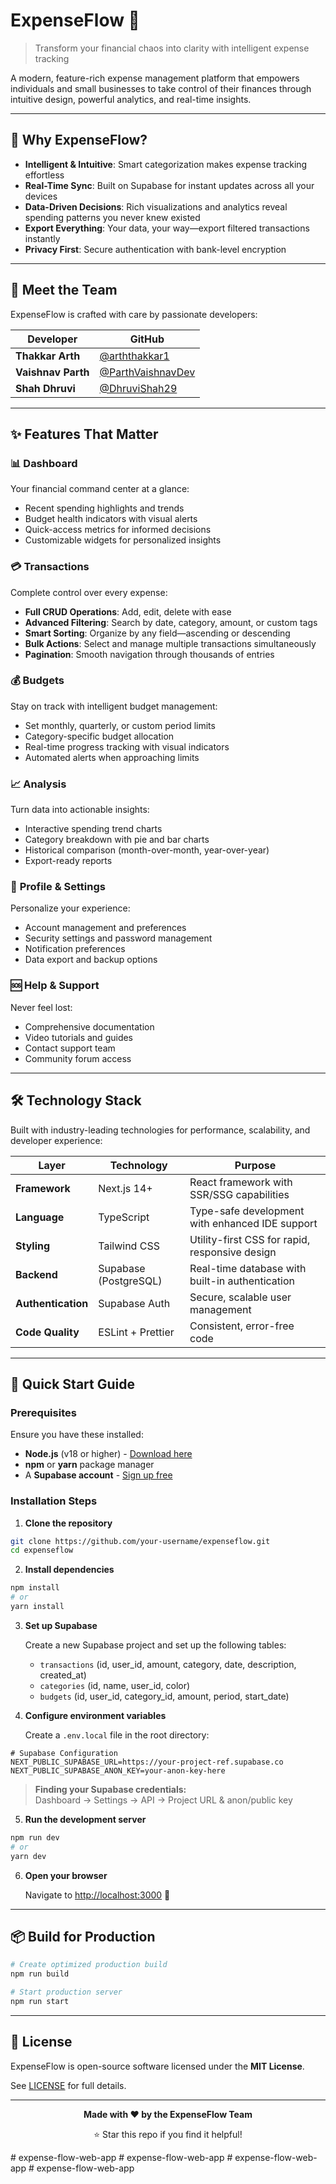 # ExpenseFlow 💸

> Transform your financial chaos into clarity with intelligent expense tracking

A modern, feature-rich expense management platform that empowers individuals and small businesses to take control of their finances through intuitive design, powerful analytics, and real-time insights.

---

## 🌟 Why ExpenseFlow?

- **Intelligent & Intuitive**: Smart categorization makes expense tracking effortless
- **Real-Time Sync**: Built on Supabase for instant updates across all your devices
- **Data-Driven Decisions**: Rich visualizations and analytics reveal spending patterns you never knew existed
- **Export Everything**: Your data, your way—export filtered transactions instantly
- **Privacy First**: Secure authentication with bank-level encryption

---

## 👥 Meet the Team

ExpenseFlow is crafted with care by passionate developers:

| Developer          | GitHub                                                   |
| ------------------ | -------------------------------------------------------- |
| **Thakkar Arth**   | [@arththakkar1](https://github.com/arththakkar1)         |
| **Vaishnav Parth** | [@ParthVaishnavDev](https://github.com/ParthVaishnavDev) |
| **Shah Dhruvi**    | [@DhruviShah29](https://github.com/DhruviShah29)         |

---

## ✨ Features That Matter

### 📊 **Dashboard**

Your financial command center at a glance:

- Recent spending highlights and trends
- Budget health indicators with visual alerts
- Quick-access metrics for informed decisions
- Customizable widgets for personalized insights

### 💳 **Transactions**

Complete control over every expense:

- **Full CRUD Operations**: Add, edit, delete with ease
- **Advanced Filtering**: Search by date, category, amount, or custom tags
- **Smart Sorting**: Organize by any field—ascending or descending
- **Bulk Actions**: Select and manage multiple transactions simultaneously
- **Pagination**: Smooth navigation through thousands of entries

### 💰 **Budgets**

Stay on track with intelligent budget management:

- Set monthly, quarterly, or custom period limits
- Category-specific budget allocation
- Real-time progress tracking with visual indicators
- Automated alerts when approaching limits

### 📈 **Analysis**

Turn data into actionable insights:

- Interactive spending trend charts
- Category breakdown with pie and bar charts
- Historical comparison (month-over-month, year-over-year)
- Export-ready reports

### 👤 **Profile & Settings**

Personalize your experience:

- Account management and preferences
- Security settings and password management
- Notification preferences
- Data export and backup options

### 🆘 **Help & Support**

Never feel lost:

- Comprehensive documentation
- Video tutorials and guides
- Contact support team
- Community forum access

---

## 🛠️ Technology Stack

Built with industry-leading technologies for performance, scalability, and developer experience:

| Layer              | Technology            | Purpose                                         |
| ------------------ | --------------------- | ----------------------------------------------- |
| **Framework**      | Next.js 14+           | React framework with SSR/SSG capabilities       |
| **Language**       | TypeScript            | Type-safe development with enhanced IDE support |
| **Styling**        | Tailwind CSS          | Utility-first CSS for rapid, responsive design  |
| **Backend**        | Supabase (PostgreSQL) | Real-time database with built-in authentication |
| **Authentication** | Supabase Auth         | Secure, scalable user management                |
| **Code Quality**   | ESLint + Prettier     | Consistent, error-free code                     |

---

## 🚀 Quick Start Guide

### Prerequisites

Ensure you have these installed:

- **Node.js** (v18 or higher) - [Download here](https://nodejs.org/)
- **npm** or **yarn** package manager
- A **Supabase account** - [Sign up free](https://supabase.com/)

### Installation Steps

1. **Clone the repository**

```bash
git clone https://github.com/your-username/expenseflow.git
cd expenseflow
```

2. **Install dependencies**

```bash
npm install
# or
yarn install
```

3. **Set up Supabase**

   Create a new Supabase project and set up the following tables:

   - `transactions` (id, user_id, amount, category, date, description, created_at)
   - `categories` (id, name, user_id, color)
   - `budgets` (id, user_id, category_id, amount, period, start_date)

4. **Configure environment variables**

   Create a `.env.local` file in the root directory:

```env
# Supabase Configuration
NEXT_PUBLIC_SUPABASE_URL=https://your-project-ref.supabase.co
NEXT_PUBLIC_SUPABASE_ANON_KEY=your-anon-key-here
```

> **Finding your Supabase credentials:**  
> Dashboard → Settings → API → Project URL & anon/public key

5. **Run the development server**

```bash
npm run dev
# or
yarn dev
```

6. **Open your browser**

   Navigate to [http://localhost:3000](http://localhost:3000) 🎉

---

## 📦 Build for Production

```bash
# Create optimized production build
npm run build

# Start production server
npm run start
```

---

## 📄 License

ExpenseFlow is open-source software licensed under the **MIT License**.

See [LICENSE](LICENSE.md) for full details.

---

<div align="center">

**Made with ❤️ by the ExpenseFlow Team**

⭐ Star this repo if you find it helpful!

</div>
# expense-flow-web-app
# expense-flow-web-app
# expense-flow-web-app
# expense-flow-web-app
